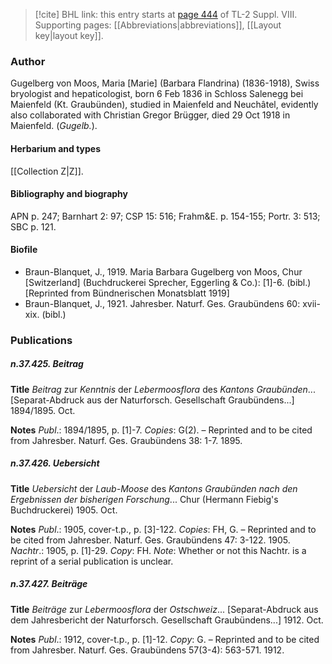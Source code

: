 > [!cite] BHL link: this entry starts at [page 444](https://www.biodiversitylibrary.org/item/103832#page/456/mode/1up) of TL-2 Suppl. VIII.
> Supporting pages: [[Abbreviations|abbreviations]], [[Layout key|layout key]].

### Author

Gugelberg von Moos, Maria \[Marie\] (Barbara Flandrina) (1836-1918), Swiss bryologist and hepaticologist, born 6 Feb 1836 in Schloss Salenegg bei Maienfeld (Kt. Graubünden), studied in Maienfeld and Neuchâtel, evidently also collaborated with Christian Gregor Brügger, died 29 Oct 1918 in Maienfeld. (*Gugelb.*).

#### Herbarium and types

[[Collection Z|Z]].

#### Bibliography and biography

APN p. 247; Barnhart 2: 97; CSP 15: 516; Frahm&E. p. 154-155; Portr. 3: 513; SBC p. 121.

#### Biofile

- Braun-Blanquet, J., 1919. Maria Barbara Gugelberg von Moos, Chur \[Switzerland\] (Buchdruckerei Sprecher, Eggerling & Co.): \[1\]-6. (bibl.) \[Reprinted from Bündnerischen Monatsblatt 1919\]
- Braun-Blanquet, J., 1921. Jahresber. Naturf. Ges. Graubündens 60: xvii-xix. (bibl.)

### Publications

##### n.37.425. Beitrag

**Title**
*Beitrag* zur *Kenntnis* der *Lebermoosflora* des *Kantons Graubünden*... \[Separat-Abdruck aus der Naturforsch. Gesellschaft Graubündens...\] 1894/1895. Oct.

**Notes**
*Publ*.: 1894/1895, p. \[1\]-7. *Copies*: G(2). – Reprinted and to be cited from Jahresber. Naturf. Ges. Graubündens 38: 1-7. 1895.

##### n.37.426. Uebersicht

**Title**
*Uebersicht* der *Laub-Moose* des *Kantons Graubünden nach den Ergebnissen der bisherigen Forschung*... Chur (Hermann Fiebig's Buchdruckerei) 1905. Oct.

**Notes**
*Publ*.: 1905, cover-t.p., p. \[3\]-122. *Copies*: FH, G. – Reprinted and to be cited from Jahresber. Naturf. Ges. Graubündens 47: 3-122. 1905.
*Nachtr*.: 1905, p. \[1\]-29. *Copy*: FH.
*Note*: Whether or not this Nachtr. is a reprint of a serial publication is unclear.

##### n.37.427. Beiträge

**Title**
*Beiträge* zur *Lebermoosflora* der *Ostschweiz*... \[Separat-Abdruck aus dem Jahresbericht der Naturforsch. Gesellschaft Graubündens...\] 1912. Oct.

**Notes**
*Publ*.: 1912, cover-t.p., p. \[1\]-12. *Copy*: G. – Reprinted and to be cited from Jahresber. Naturf. Ges. Graubündens 57(3-4): 563-571. 1912.

